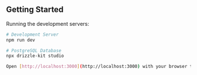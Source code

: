 ## Getting Started

Running the development servers:

```bash
# Development Server
npm run dev

# PostgreSQL Database
npx drizzle-kit studio

Open [http://localhost:3000](http://localhost:3000) with your browser to see the result.



